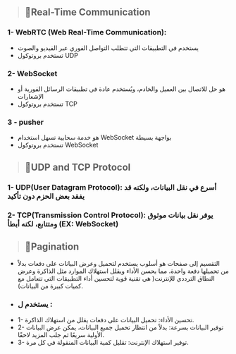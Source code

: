 > ## 📌Real-Time Communication
### 1- WebRTC (Web Real-Time Communication):
- يستخدم في التطبيقات التي تتطلب التواصل الفوري عبر الفيديو والصوت
- تستخدم بروتوكول UDP 
### 2- WebSocket
- هو حل للاتصال بين العميل والخادم، ويُستخدم عادة في تطبيقات الرسائل الفورية أو الإشعارات
- تستخدم بروتوكول TCP
### 3 - pusher
- هو خدمة سحابية تسهل استخدام WebSocket بواجهة بسيطة
- تستخدم بروتوكول WebSocket


> ## 📌UDP and TCP Protocol
### 1- UDP(User Datagram Protocol): أسرع في نقل البيانات، ولكنه قد يفقد بعض الحزم دون تأكيد
### 2- TCP(Transmission Control Protocol): يوفر نقل بيانات موثوق ومتتابع، لكنه أبطأ (EX: WebSocket)


> ## 📌Pagination
- التقسيم إلى صفحات هو أسلوب يستخدم لتحميل وعرض البيانات على دفعات بدلاً من تحميلها دفعة واحدة، مما يحسن الأداء ويقلل استهلاك الموارد مثل الذاكرة وعرض النطاق الترددي للإنترنت( هي تقنية قوية لتحسين أداء التطبيقات التي تتعامل مع كميات كبيرة من البيانات).
-  ### يستخدم ل :
- 1- تحسين الأداء: تحميل البيانات على دفعات يقلل من استهلاك الذاكرة.
- 2- توفير البيانات بسرعة: بدلاً من انتظار تحميل جميع البيانات، يمكن عرض البيانات الأولية سريعًا ثم جلب المزيد لاحقًا.
- 3- توفير استهلاك الإنترنت: تقليل كمية البيانات المنقولة في كل مرة.
